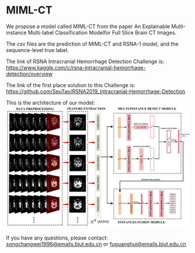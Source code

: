 # MIML-CT

We propose a model called MIML-CT from the paper An Explainable Multi-instance Multi-label Classification Modelfor Full Slice Brain CT Images.

The csv files are the prediction of MIML-CT and RSNA-1 model, and the sequence-level true label.

The link of RSNA Intracranial Hemorrhage Detection Challenge is: https://www.kaggle.com/c/rsna-intracranial-hemorrhage-detection/overview

The link of the first place solution to this Challenge is: https://github.com/SeuTao/RSNA2019_Intracranial-Hemorrhage-Detection

This is the architecture of our model: ![image](https://github.com/GuanghuiFU/MIML-CT/blob/master/architecture.png)

If you have any questions, please contact: songchangwei1996@emails.bjut.edu.cn or fuguanghui@emails.bjut.edu.cn
